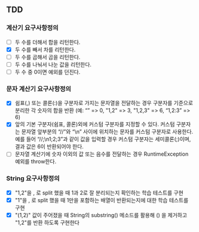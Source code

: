## TDD

### 계산기 요구사항정의
- [ ] 두 수를 더해서 합을 리턴한다.
- [x] 두 수를 빼서 차를 리턴한다.
- [ ] 두 수를 곱해서 곱을 리턴한다.
- [ ] 두 수를 나눠서 나눈 값을 리턴한다.
- [ ] 두 수 중 0이면 예외를 던진다.

### 문자 계산기 요구사항정의
- [x]  쉼표(,) 또는 콜론(:)을 구분자로 가지는 문자열을 전달하는 경우 구분자를 기준으로 분리한 각 숫자의 합을 반환 (예: “” => 0, "1,2" => 3, "1,2,3" => 6, “1,2:3” => 6)
- [x]  앞의 기본 구분자(쉼표, 콜론)외에 커스텀 구분자를 지정할 수 있다. 커스텀 구분자는 문자열 앞부분의 “//”와 “\n” 사이에 위치하는 문자를 커스텀 구분자로 사용한다. 예를 들어 “//;\n1;2;3”과 같이 값을 입력할 경우 커스텀 구분자는 세미콜론(;)이며, 결과 값은 6이 반환되어야 한다.
- [ ]  문자열 계산기에 숫자 이외의 값 또는 음수를 전달하는 경우 RuntimeException 예외를 throw한다.

### String 요구사항정의
- [x] "1,2"을 , 로 split 했을 때 1과 2로 잘 분리되는지 확인하는 학습 테스트를 구현
- [x] "1"을 , 로 split 했을 때 1만을 포함하는 배열이 반환되는지에 대한 학습 테스트를 구현
- [x] "(1,2)" 값이 주어졌을 때 String의 substring() 메소드를 활용해 () 을 제거하고 "1,2"를 반환
  하도록 구현한다